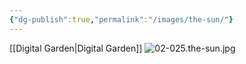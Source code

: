 ```yaml
---
{"dg-publish":true,"permalink":"/images/the-sun/"}
---
```


[[Digital Garden\|Digital Garden]]
![02-025.the-sun.jpg](/img/user/images/02-025.the-sun.jpg)